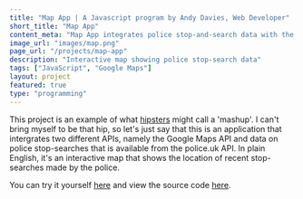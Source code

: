 ```yaml
---
title: "Map App | A Javascript program by Andy Davies, Web Developer"
short_title: "Map App"
content_meta: "Map App integrates police stop-and-search data with the Google Maps API, to create an interactive map showing recent stop-searches in your area."
image_url: "images/map.png"
page_url: "/projects/map-app"
description: "Interactive map showing police stop-search data"
tags: ["JavaScript", "Google Maps"]
layout: project
featured: true
type: "programming"
---
```



This project is an example of what [hipsters](http://i.telegraph.co.uk/multimedia/archive/03046/hipster-tash_3046941b.jpg) might call a 'mashup'. I can't bring myself to be that hip, so let's just say that this is an application that intergrates two different APIs, namely the Google Maps API and data on police stop-searches that is available from the police.uk API. In plain English, it's an interactive map that shows the location of recent stop-searches made by the police.

You can try it yourself [here](https://andavies.github.io/map-app/) and view the source code [here](https://github.com/andavies/map-app).


